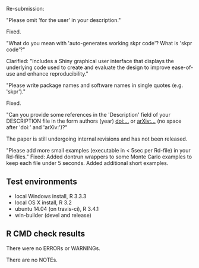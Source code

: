 Re-submission:

"Please omit 'for the user' in your description."

Fixed.

"What do you mean with 'auto-generates working skpr code'?
What is 'skpr code'?"

Clarified:  "Includes a Shiny graphical user interface that displays the underlying code used to create and evaluate the design to improve ease-of-use and enhance reproducibility." 

"Please write package names and software names in single quotes (e.g. 'skpr')."

Fixed.

"Can you provide some references in the 'Description' field of your DESCRIPTION file in the form
authors (year) <doi:...> or <arXiv:...>
(no space after 'doi:' and 'arXiv:')?"

The paper is still undergoing internal revisions and has not been released.

"Please add more small examples (executable in < 5sec per Rd-file) in your Rd-files."
Fixed: Added dontrun wrappers to some Monte Carlo examples to keep each file under 5 seconds. Added additional short examples. 


## Test environments
* local Windows install, R 3.3.3
* local OS X install, R 3.2 
* ubuntu 14.04 (on travis-ci), R 3.4.1 
* win-builder (devel and release)

## R CMD check results
There were no ERRORs or WARNINGs.

There are no NOTEs.
